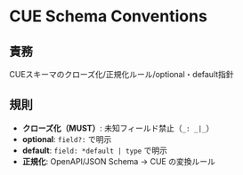# CUE Schema Conventions

## 責務
CUEスキーマのクローズ化/正規化ルール/optional・default指針

## 規則
- **クローズ化（MUST）**: 未知フィールド禁止（`_: _|_`）
- **optional**: `field?:` で明示
- **default**: `field: *default | type` で明示
- **正規化**: OpenAPI/JSON Schema → CUE の変換ルール
